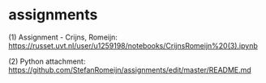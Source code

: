 # assignments

(1) Assignment - Crijns, Romeijn: https://russet.uvt.nl/user/u1259198/notebooks/CrijnsRomeijn%20(3).ipynb

(2) Python attachment: https://github.com/StefanRomeijn/assignments/edit/master/README.md
